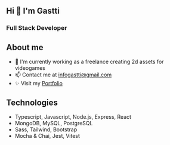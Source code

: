 ## Hi 👋 I'm Gastti 
### Full Stack Developer

## About me
- 🔭  I'm currently working as a freelance creating 2d assets for videogames
- 📫 Contact me at infogastti@gmail.com
- ✨ Visit my  [Portfolio]

## Technologies
- Typescript, Javascript, Node.js, Express, React
- MongoDB, MySQL, PostgreSQL
- Sass, Tailwind, Bootstrap
- Mocha & Chai, Jest, Vitest

[Twitter]: <https://twitter.com/gasttidev>
[Linkedin]: <https://linkedin.com/in/gastongutierrez96>
[Instagram]: <https://instagram.com/gasttidev>
[Portfolio]: <https://portfolio-gastti.vercel.app/>
